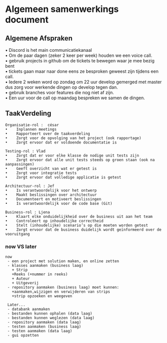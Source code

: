 # Algemeen samenwerkings document

## Algemene Afspraken

•  Discord is het main communicatiekanaal  
•  Om de paar dagen (zeker 2 keer per week) houden we een voice call.  
•  gebruik projects in github om de tickets te bewegen waar je mee bezig bent  
•  tickets gaan maar naar done eens ze besproken geweest zijn tijdens een call.  
•  Iedere 2 weken word op zondag om 22 uur develop gemerged met master dus zorg voor werkende dingen op develop tegen dan.  
•  gebruik branches voor features die nog niet af zijn.  
•  Een uur voor de call op maandag bespreken we samen de dingen.  


## TaakVerdeling

    Organisatie-rol :  césar
    •    Inplannen meetings
    •    Rapporteert over de taakverdeling
    •    Zorgt voor de opvolging van het project (ook rapportage)
    •    Zorgt ervoor dat er voldoende documentatie is
    
    Testing-rol : Vlad
    •    Zorgt dat er voor elke klasse de nodige unit tests zijn
    •    Zorgt ervoor dat alle unit tests steeds op groen staan (ook na aanpassingen)
    •    Geeft overzicht van wat er getest is
    •    Zorgt voor integratie tests
    •    Zorgt ervoor dat volledige applicatie is getest
    
    Architectuur-rol : Jef
    •    Is verantwoordelijk voor het ontwerp
    •    Maakt beslissingen over architectuur
    •    Documenteert en motiveert beslissingen
    •    Is verantwoordelijk voor de code base (Git)
    
    Business-rol : Ljena
    •    Klaart elke onduidelijkheid over de business uit aan het team
    •    Controleert op inhoudelijke correctheid
    •    Stelt (inhoudelijke) scenario’s op die moeten worden getest
    •    Zorgt ervoor dat de business duidelijk wordt geïnformeerd over de vooruitgang
    
 ### now VS later
    now
     - een project met solution maken, en online zetten
     - klasses aanmaken (business laag)
       + Strip
       +Reeks (+nummer in reeks)
       + Auteur
       + Uitgeverij
     - repository aanmaken (business laag) moet kunnen:
       +aanmaken,wijzigen en verwijderen van strips
       +strip opzoeken en weegeven
 
     Later...
     - databank aanmaken 
     - bestanden kunnen ophalen (data laag)
     - bestanden kunnen weglezen (data laag)
     - repository aanmaken (data laag)
     - testen aanmaken (business laag)
     - testen aanmaken (data laag)
     - gui opzetten
